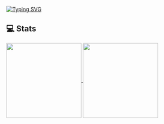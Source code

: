 [![Typing SVG](https://readme-typing-svg.demolab.com?font=Fira+Code&pause=1000&color=000000&random=false&width=435&lines=Hello%2C+wellcome)](https://git.io/typing-svg)

## 💻 Stats

<a href="https://github.com/anuraghazra/github-readme-stats">
  <img height=200 align="center" src="https://github-readme-stats.vercel.app/api?username=vinhbui107&count_private=true&show_icons=true&rank_icon=percentile&card_width=300"  alt=""/>
</a>
<a href="https://github.com/anuraghazra/convoychat">
  <img height=200 align="center" src="https://github-readme-stats.vercel.app/api/top-langs/?username=vinhbui107&layout=compact&langs_count=8&card_width=300"  alt=""/>
</a>

